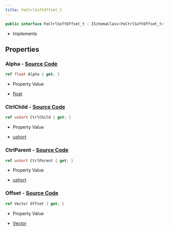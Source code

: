 ```yaml
---
title: FeCtrlSoftOffset_t
---
```


```csharp
public interface FeCtrlSoftOffset_t : ISchemaClass<FeCtrlSoftOffset_t>, ISchemaField, ISchemaClass, INativeHandle
```

- Implements

## Properties

### **Alpha** - [Source Code](https://github.com/swiftly-solution/swiftlys2/blob/main/managed/src/SwiftlyS2.Generated/Schemas/Interfaces/FeCtrlSoftOffset_t.cs#L22)

```csharp
ref float Alpha { get; }
```

- Property Value

- [float](https://learn.microsoft.com/dotnet/api/system.single)

### **CtrlChild** - [Source Code](https://github.com/swiftly-solution/swiftlys2/blob/main/managed/src/SwiftlyS2.Generated/Schemas/Interfaces/FeCtrlSoftOffset_t.cs#L18)

```csharp
ref ushort CtrlChild { get; }
```

- Property Value

- [ushort](https://learn.microsoft.com/dotnet/api/system.uint16)

### **CtrlParent** - [Source Code](https://github.com/swiftly-solution/swiftlys2/blob/main/managed/src/SwiftlyS2.Generated/Schemas/Interfaces/FeCtrlSoftOffset_t.cs#L16)

```csharp
ref ushort CtrlParent { get; }
```

- Property Value

- [ushort](https://learn.microsoft.com/dotnet/api/system.uint16)

### **Offset** - [Source Code](https://github.com/swiftly-solution/swiftlys2/blob/main/managed/src/SwiftlyS2.Generated/Schemas/Interfaces/FeCtrlSoftOffset_t.cs#L20)

```csharp
ref Vector Offset { get; }
```

- Property Value

- [Vector](/docs/api/shared/natives/vector)

